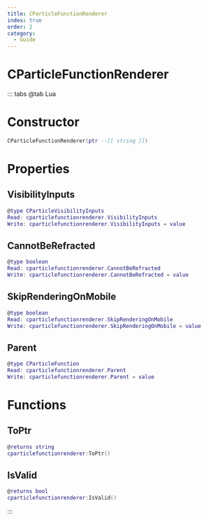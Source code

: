 ```yaml
---
title: CParticleFunctionRenderer
index: true
order: 2
category:
  - Guide
---
```


# CParticleFunctionRenderer

::: tabs
@tab Lua
# Constructor
```lua
CParticleFunctionRenderer(ptr --[[ string ]])
```
# Properties
## VisibilityInputs 
```lua
@type CParticleVisibilityInputs
Read: cparticlefunctionrenderer.VisibilityInputs
Write: cparticlefunctionrenderer.VisibilityInputs = value
```
## CannotBeRefracted 
```lua
@type boolean
Read: cparticlefunctionrenderer.CannotBeRefracted
Write: cparticlefunctionrenderer.CannotBeRefracted = value
```
## SkipRenderingOnMobile 
```lua
@type boolean
Read: cparticlefunctionrenderer.SkipRenderingOnMobile
Write: cparticlefunctionrenderer.SkipRenderingOnMobile = value
```
## Parent 
```lua
@type CParticleFunction
Read: cparticlefunctionrenderer.Parent
Write: cparticlefunctionrenderer.Parent = value
```
# Functions
## ToPtr
```lua
@returns string
cparticlefunctionrenderer:ToPtr()
```
## IsValid
```lua
@returns bool
cparticlefunctionrenderer:IsValid()
```

:::